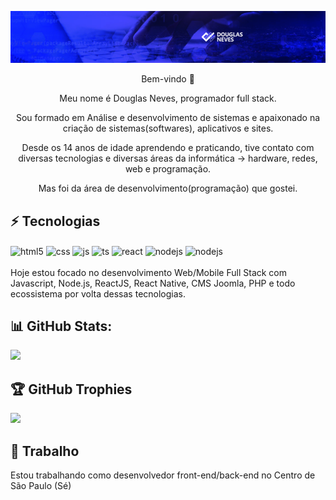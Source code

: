 ![alt text](https://github.com/douglasneves-net/douglasneves-net/blob/main/yt-capa.jpg)
<div align="center">
Bem-vindo 👋


Meu nome é Douglas Neves, programador full stack.



Sou formado em Análise e desenvolvimento de sistemas e apaixonado na criação de sistemas(softwares), aplicativos e sites.



Desde os 14 anos de idade aprendendo e praticando, tive contato com diversas tecnologias e diversas áreas da informática -> hardware, redes, web e programação.



Mas foi da área de desenvolvimento(programação) que gostei.
</div>  

## ⚡ Tecnologias

<div style="display: inline_block">
  <img align="center" alt="html5" src="https://img.shields.io/badge/HTML5-E34F26?style=for-the-badge&logo=html5&logoColor=white" />
  <img align="center" alt="css" src="https://img.shields.io/badge/CSS3-1572B6?style=for-the-badge&logo=css3&logoColor=white" />
  <img align="center" alt="js" src="https://img.shields.io/badge/JavaScript-F7DF1E?style=for-the-badge&logo=javascript&logoColor=black" />
  <img align="center" alt="ts" src="https://img.shields.io/badge/TypeScript-007ACC?style=for-the-badge&logo=typescript&logoColor=white" />
  <img align="center" alt="react" src="https://img.shields.io/badge/React-20232A?style=for-the-badge&logo=react&logoColor=61DAFB" />
  <img align="center" alt="nodejs" src="https://img.shields.io/badge/Node.js-43853D?style=for-the-badge&logo=node.js&logoColor=white" />
  <img align="center" alt="nodejs" src="https://img.shields.io/badge/PHP-777BB4?style=for-the-badge&logo=node.js&logoColor=white" />
</div><br/>
Hoje estou focado no desenvolvimento Web/Mobile Full Stack com Javascript, Node.js, ReactJS, React Native, CMS Joomla, PHP e todo ecossistema por volta dessas tecnologias.

## 📊 GitHub Stats:
![](https://github-readme-stats.vercel.app/api?username=douglasneves-net&theme=synthwave&hide_border=false&include_all_commits=true&count_private=true)

## 🏆 GitHub Trophies
![](https://github-profile-trophy.vercel.app/?username=douglasneves-net&theme=radical&no-frame=false&no-bg=true&margin-w=4)

## 🚀 Trabalho   
Estou trabalhando como desenvolvedor front-end/back-end no Centro de São Paulo (Sé)
  
